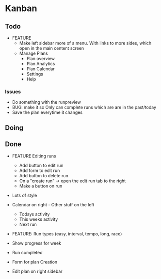 # Kanban

## Todo

- FEATURE
  - Make left sidebar more of a menu. With links to more sides, which open in the main centent screen
  - Manage Plans
    - Plan overview
    - Plan Analytics
    - Plan Calendar
    - Settings
    - Help

### Issues

- Do something with the runpreview
- BUG: make it so Only can complete runs which are are in the past/today
- Save the plan everytime it changes

## Doing

## Done

- FEATURE Editing runs

  - Add button to edit run
  - Add form to edit run
  - Add button to delete run
  - On a "create run" -> open the edit run tab to the right
  - Make a button on run

- Lots of style
- Calendar on right - Other stuff on the left

  - Todays activity
  - This weeks activity
  - Next run

- FEATURE: Run types (easy, interval, tempo, long, race)
- Show progress for week
- Run completed
- Form for plan Creation
- Edit plan on right sidebar
